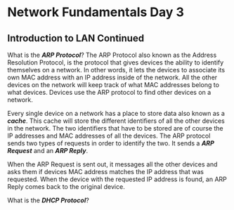 # Network Fundamentals Day 3

## Introduction to LAN Continued 

What is the ***ARP Protocol***? The ARP Protocol also known as the Address Resolution Protocol, is the protocol that gives devices the ability to identify themselves on a network. In other words, it lets the devices to associate its own MAC address with an IP address inside of the network. All the other devices on the network will keep track of what MAC addresses belong to what devices. Devices use the ARP protocol to find other devices on a network. 

Every single device on a network has a place to store data also known as a ***cache***. This cache will store the different identifiers of all the other devices in the network. The two identifiers that have to be stored are of course the IP addresses and MAC addresses of all the devices. The ARP protocol sends two types of requests in order to identify the two. It sends a ***ARP Request*** and an ***ARP Reply***. 

When the ARP Request is sent out, it messages all the other devices and asks them if devices MAC address matches the IP address that was requested. When the device with the requested IP address is found, an ARP Reply comes back to the original device. 

What is the ***DHCP Protocol***? 